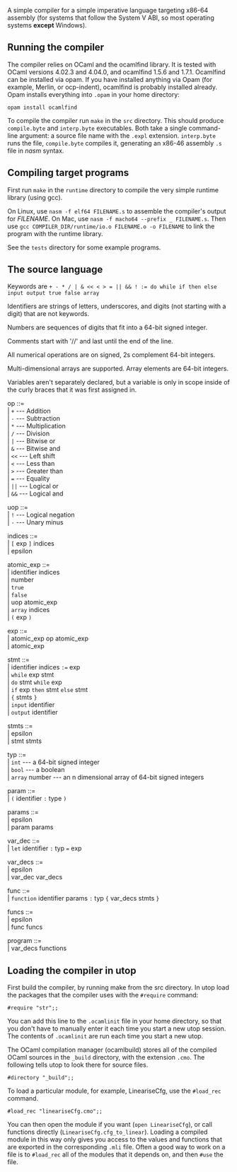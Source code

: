 A simple compiler for a simple imperative language targeting x86-64 assembly
(for systems that follow the System V ABI, so most operating systems **except**
Windows).

Running the compiler
--------------------

The compiler relies on OCaml and the ocamlfind library. It is tested with OCaml
versions 4.02.3 and 4.04.0, and ocamlfind 1.5.6 and 1.7.1. Ocamlfind can be
installed via opam. If you have installed anything via Opam (for example,
Merlin, or ocp-indent), ocamlfind is probably installed already. Opam installs
everything into `.opam` in your home directory:
```
opam install ocamlfind
```

To compile the compiler run `make` in the `src` directory. This should produce
`compile.byte` and `interp.byte` executables. Both take a single command-line
argument: a source file name with the `.expl` extension. `interp.byte` runs the
file, `compile.byte` compiles it, generating an x86-46 assembly `.s` file in
*nasm* syntax.

Compiling target programs
-------------------------

First run `make` in the `runtime` directory to compile the very simple runtime
library (using gcc).

On Linux, use `nasm -f elf64 FILENAME.s` to assemble the compiler's output for
*FILENAME*. On Mac, use `nasm -f macho64 --prefix _ FILENAME.s`. Then use `gcc
COMPILER_DIR/runtime/io.o FILENAME.o -o FILENAME` to link the program with the
runtime library.

See the `tests` directory for some example programs.

The source language
-------------------

Keywords are `+ - * / | & << < > = || && ! := do while if then else input output true false array`

Identifiers are strings of letters, underscores, and digits (not starting with
a digit) that are not keywords.

Numbers are sequences of digits that fit into a 64-bit signed integer.

Comments start with '//' and last until the end of the line.

All numerical operations are on signed, 2s complement 64-bit integers.

Multi-dimensional arrays are supported. Array elements are 64-bit integers.

Variables aren't separately declared, but a variable is only in scope inside of
the curly braces that it was first assigned in.

op ::=  
| `+`  --- Addition  
| `-`  --- Subtraction  
| `*`  --- Multiplication  
| `/`  --- Division  
| `|`  --- Bitwise or  
| `&`  --- Bitwise and  
| `<<` --- Left shift  
| `<`  --- Less than  
| `>`  --- Greater than  
| `=`  --- Equality  
| `||` --- Logical or  
| `&&` --- Logical and

uop ::=  
| `!`  --- Logical negation  
| `-`  --- Unary minus

indices ::=  
| `[` exp `]` indices  
| epsilon

atomic_exp ::=  
| identifier indices  
| number  
| `true`  
| `false`  
| uop atomic_exp  
| `array` indices  
| `(` exp `)`

exp ::=  
| atomic_exp op atomic_exp  
| atomic_exp

stmt ::=  
| identifier indices `:=` exp  
| `while` exp stmt  
| `do` stmt `while` exp  
| `if` exp `then` stmt `else` stmt  
| `{` stmts `}`  
| `input` identifier  
| `output` identifier

stmts ::=  
| epsilon  
| stmt stmts

typ ::=  
| `int`          --- a 64-bit signed integer  
| `bool`         --- a boolean  
| `array` number --- an n dimensional array of 64-bit signed integers

param ::=  
| `(` identifier `:` type `)`

params ::=  
| epsilon  
| param params

var_dec ::=  
| `let` identifier `:` typ `=` exp

var_decs ::=  
| epsilon  
| var_dec var_decs

func ::=  
| `function` identifier params `:` typ `{` var_decs stmts `}`

funcs ::=  
| epsilon  
| func funcs

program ::=  
| var_decs functions

Loading the compiler in utop
----------------------------

First build the compiler, by running make from the src directory. In utop load
the packages that the compiler uses with the `#require` command:

```
#require "str";;
```

You can add this line to the `.ocamlinit` file in your home directory, so that
you don't have to manually enter it each time you start a new utop session.
The contents of `.ocamlinit` are run each time you start a new utop.

The OCaml compilation manager (ocamlbuild) stores all of the compiled OCaml
sources in the `_build` directory, with the extension `.cmo`. The following
tells utop to look there for source files.
```
#directory "_build";;
```

To load a particular module, for example, LineariseCfg, use the `#load_rec` command.
```
#load_rec "lineariseCfg.cmo";;
```

You can then open the module if you want (`open LineariseCfg`), or call
functions directly (`LineariseCfg.cfg_to_linear`). Loading a compiled module in
this way only gives you access to the values and functions that are exported in
the corresponding `.mli` file. Often a good way to work on a file is to
`#load_rec` all of the modules that it depends on, and then `#use` the file.
